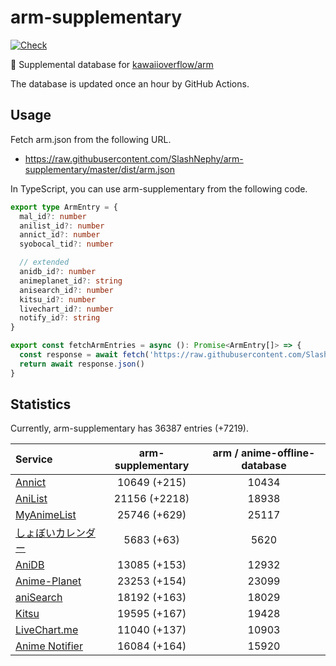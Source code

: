 # arm-supplementary

[![Check](https://github.com/SlashNephy/arm-supplementary/actions/workflows/check-node.yml/badge.svg)](https://github.com/SlashNephy/arm-supplementary/actions/workflows/check-node.yml)

💊 Supplemental database for [kawaiioverflow/arm](https://github.com/kawaiioverflow/arm)

The database is updated once an hour by GitHub Actions.

## Usage

Fetch arm.json from the following URL.

- https://raw.githubusercontent.com/SlashNephy/arm-supplementary/master/dist/arm.json

In TypeScript, you can use arm-supplementary from the following code.

```TypeScript
export type ArmEntry = {
  mal_id?: number
  anilist_id?: number
  annict_id?: number
  syobocal_tid?: number

  // extended
  anidb_id?: number
  animeplanet_id?: string
  anisearch_id?: number
  kitsu_id?: number
  livechart_id?: number
  notify_id?: string
}

export const fetchArmEntries = async (): Promise<ArmEntry[]> => {
  const response = await fetch('https://raw.githubusercontent.com/SlashNephy/arm-supplementary/master/dist/arm.json')
  return await response.json()
}
```

## Statistics

Currently, arm-supplementary has 36387 entries (+7219).

| Service                                     | arm-supplementary | arm / anime-offline-database |
| :------------------------------------------ | :---------------: | :--------------------------: |
| [Annict](https://annict.com)                |   10649 (+215)    |            10434             |
| [AniList](https://anilist.co)               |   21156 (+2218)   |            18938             |
| [MyAnimeList](https://myanimelist.net)      |   25746 (+629)    |            25117             |
| [しょぼいカレンダー](https://cal.syoboi.jp) |    5683 (+63)     |             5620             |
| [AniDB](https://anidb.net)                  |   13085 (+153)    |            12932             |
| [Anime-Planet](https://anime-planet.com)    |   23253 (+154)    |            23099             |
| [aniSearch](https://anisearch.com)          |   18192 (+163)    |            18029             |
| [Kitsu](https://kitsu.io)                   |   19595 (+167)    |            19428             |
| [LiveChart.me](https://livechart.me)        |   11040 (+137)    |            10903             |
| [Anime Notifier](https://notify.moe)        |   16084 (+164)    |            15920             |
